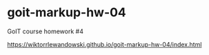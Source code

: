# goit-markup-hw-04

GoIT course homework #4

https://wiktorrlewandowski.github.io/goit-markup-hw-04/index.html

